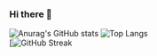 ### Hi there 👋
![Anurag's GitHub stats](https://github-readme-stats.vercel.app/api?username=MuhammadSafwan456&show_icons=true&theme=tokyonight)
![Top Langs](https://github-readme-stats.vercel.app/api/top-langs/?username=MuhammadSafwan456&layout=compact&theme=tokyonight)\
[![GitHub Streak](https://github-readme-streak-stats.herokuapp.com/?user=MuhammadSafwan456&theme=tokyonight)


<!--
**MuhammadSafwan456/MuhammadSafwan456** is a ✨ _special_ ✨ repository because its `README.md` (this file) appears on your GitHub profile.

Here are some ideas to get you started:

- 🔭 I’m currently working on ...
- 🌱 I’m currently learning ...
- 👯 I’m looking to collaborate on ...
- 🤔 I’m looking for help with ...
- 💬 Ask me about ...
- 📫 How to reach me: ...
- 😄 Pronouns: ...
- ⚡ Fun fact: ...
-->
